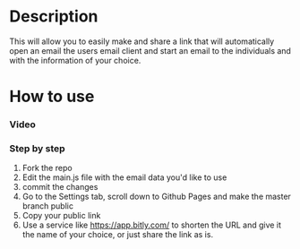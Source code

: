 # Description

This will allow you to easily make and share a link that will automatically open an email the users email client and start an email to the individuals and with the information of your choice.

# How to use

### Video


### Step by step
1. Fork the repo
2. Edit the main.js file with the email data you'd like to use
3. commit the changes
4. Go to the Settings tab, scroll down to Github Pages and make the master branch public
5. Copy your public link
6. Use a service like https://app.bitly.com/ to shorten the URL and give it the name of your choice, or just share the link as is.



